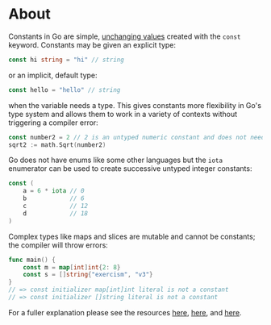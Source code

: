 # About

Constants in Go are simple, [unchanging values][const] created with the `const` keyword. Constants may be given an explicit type:

```go
const hi string = "hi" // string
```

or an implicit, default type:

```go
const hello = "hello" // string
```

when the variable needs a type. This gives constants more flexibility in Go's type system and allows them to work in a variety of contexts without triggering a compiler error:

```go
const number2 = 2 // 2 is an untyped numeric constant and does not need to be explicitly given the type float64 as required by the Sqrt method
sqrt2 := math.Sqrt(number2)
```

Go does not have enums like some other languages but the `iota` enumerator can be used to create successive untyped integer constants:

```go
const (
    a = 6 * iota // 0
    b            // 6
    c            // 12
    d            // 18
)
```

Complex types like maps and slices are mutable and cannot be constants; the compiler will throw errors:

```go
func main() {
    const m = map[int]int{2: 8}
    const s = []string{"exercism", "v3"}
}
// => const initializer map[int]int literal is not a constant
// => const initializer []string literal is not a constant
```

For a fuller explanation please see the resources [here][const2], [here][const3], and [here][const4].

[const]: https://golang.org/ref/spec#Constants
[const2]: https://golang.org/doc/effective_go.html#constants
[const3]: https://blog.golang.org/constants
[const4]: https://yourbasic.org/golang/untyped-constants/
